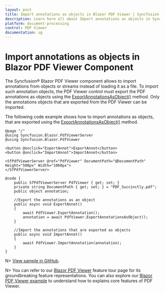 ```yaml
---
layout: post
title: Import annotations as objects in Blazor PDF Viewer | Syncfusion
description: Learn here all about Import annotations as objects in Syncfusion Blazor PDF Viewer component and more.
platform: document-processing
control: PDF Viewer
documentation: ug
---
```


# Import annotations as objects in Blazor PDF Viewer Component

The Syncfusion&reg; Blazor PDF Viewer component allows to import annotations from objects or streams instead of loading it as a file. To import such annotation objects, the PDF Viewer control must export the PDF annotations as objects using the [ExportAnnotationsAsObject()](https://help.syncfusion.com/cr/blazor/Syncfusion.Blazor.PdfViewer.PdfViewerBase.html#Syncfusion_Blazor_PdfViewer_PdfViewerBase_ExportAnnotationsAsObject) method. Only the annotations objects that are exported from the PDF Viewer can be imported.

The following code example shows how to import annotations as objects, that are exported using the [ExportAnnotationsAsObject()](https://help.syncfusion.com/cr/blazor/Syncfusion.Blazor.PdfViewer.PdfViewerBase.html#Syncfusion_Blazor_PdfViewer_PdfViewerBase_ExportAnnotationsAsObject) method.

```cshtml
@page "/"
@using Syncfusion.Blazor.PdfViewerServer
@using Syncfusion.Blazor.PdfViewer

<button @onclick="ExportAnnot">ExportAnnot</button>
<button @onclick="ImportAnnot">ImportAnnot</button>

<SfPdfViewerServer @ref="PdfViewer" DocumentPath="@DocumentPath" Height="500px" Width="1060px">
</SfPdfViewerServer>

@code {
    public SfPdfViewerServer PdfViewer { get; set; }
    private string DocumentPath { get; set; } = "PDF_Succinctly.pdf";
    public object annotation;

    //Export the annotations as an object
    public async void ExportAnnot()
    {
        await PdfViewer.ExportAnnotation();
        annotation = await PdfViewer.ExportAnnotationsAsObject();
    }

    //Import the annotations that are exported as objects
    public async void ImportAnnot()
    {
        await PdfViewer.ImportAnnotation(annotation);
    }
}
```

N> [View sample in GitHub](https://github.com/SyncfusionExamples/blazor-pdf-viewer-classic-examples/tree/master/Annotations/Import-Export/Annotations%20as%20JSON%20object).

N> You can refer to our [Blazor PDF Viewer]() feature tour page for its groundbreaking feature representations. You can also explore our [Blazor PDF Viewer example](https://document.syncfusion.com/demos/pdf-viewer/blazor-server/pdf-viewer/default-functionalities?theme=bootstrap4) to understand how to explains core features of PDF Viewer.